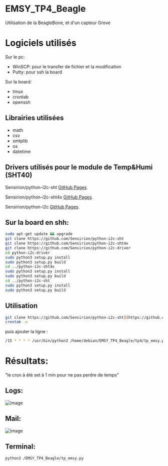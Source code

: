 # EMSY_TP4_Beagle
Utilisation de la BeagleBone, et d'un capteur Grove

# Logiciels utilisés
Sur le pc: 
* WinSCP: pour le transfer de fichier et la modification 
* Putty: pour ssh la board
  
Sur la board: 
* tmux
* crontab
* openssh


## Librairies utilisées 
* math
* csv
* smtplib
* os
* datetime 
  
## Drivers utilisés pour le module de Temp&Humi (SHT40)

Sensirion/python-i2c-sht [GitHub Pages](https://github.com/Sensirion/python-i2c-sht).

Sensirion/python-i2c-sht4x [GitHub Pages](https://github.com/Sensirion/python-i2c-sht4x).

Sensirion/python-i2c [GitHub Pages](https://github.com/Sensirion/python-i2c-driver).

## Sur la board en shh: 
```bash
sudo apt-get update && upgrade
git clone https://github.com/Sensirion/python-i2c-sht
git clone https://github.com/Sensirion/python-i2c-sht4x
git clone https://github.com/Sensirion/python-i2c-driver
cd python-i2c-driver
sudo python3 setup.py install
sudo python3 setup.py build 
cd ../python-i2c-sht4x
sudo python3 setup.py install
sudo python3 setup.py build 
cd ../python-i2c-sht
sudo python3 setup.py install
sudo python3 setup.py build
```

## Utilisation
```bash
git clone https://github.com/Sensirion/python-i2c-sht](https://github.com/Sweedy3960/EMSY_TP4_Beagle)
crontab -e 
```
puis ajouter la ligne :
```bash
/15 * * * * /usr/bin/python3 /home/debian/EMSY_TP4_Beagle/tp4/tp_emsy.py
```
# Résultats:
"le cron à été set à 1 min pour ne pas perdre de temps"
## Logs:
![image](https://github.com/Sweedy3960/EMSY_TP4_Beagle/assets/89172461/2d28d24c-5bea-4c50-94a2-445ca4262dde)

## Mail:
![image](https://github.com/Sweedy3960/EMSY_TP4_Beagle/assets/89172461/20cbc0d1-eacf-4413-b113-e4a361b108e9)

## Terminal: 
```bash
python3 /EMSY_TP4_Beagle/tp_emsy.py
```

